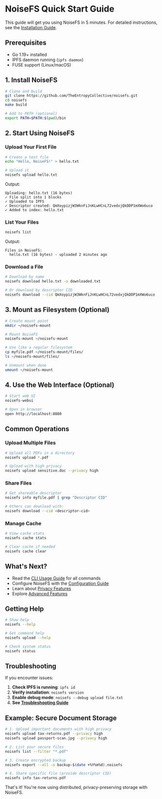 # NoiseFS Quick Start Guide

This guide will get you using NoiseFS in 5 minutes. For detailed instructions, see the [Installation Guide](installation.md).

## Prerequisites

- Go 1.19+ installed
- IPFS daemon running (`ipfs daemon`)
- FUSE support (Linux/macOS)

## 1. Install NoiseFS

```bash
# Clone and build
git clone https://github.com/TheEntropyCollective/noisefs.git
cd noisefs
make build

# Add to PATH (optional)
export PATH=$PATH:$(pwd)/bin
```

## 2. Start Using NoiseFS

### Upload Your First File

```bash
# Create a test file
echo "Hello, NoiseFS!" > hello.txt

# Upload it
noisefs upload hello.txt
```

Output:
```
Uploading: hello.txt (16 bytes)
✓ File split into 1 blocks
✓ Uploaded to IPFS
✓ Descriptor created: QmXoypizjW3WknFiJnKLwHCnL72vedxjQkDDP1mXWo6uco
✓ Added to index: hello.txt
```

### List Your Files

```bash
noisefs list
```

Output:
```
Files in NoiseFS:
  hello.txt (16 bytes) - uploaded 2 minutes ago
```

### Download a File

```bash
# Download by name
noisefs download hello.txt -o downloaded.txt

# Or download by descriptor CID
noisefs download --cid QmXoypizjW3WknFiJnKLwHCnL72vedxjQkDDP1mXWo6uco
```

## 3. Mount as Filesystem (Optional)

```bash
# Create mount point
mkdir ~/noisefs-mount

# Mount NoiseFS
noisefs-mount ~/noisefs-mount

# Use like a regular filesystem
cp myfile.pdf ~/noisefs-mount/files/
ls ~/noisefs-mount/files/

# Unmount when done
umount ~/noisefs-mount
```

## 4. Use the Web Interface (Optional)

```bash
# Start web UI
noisefs-webui

# Open in browser
open http://localhost:8080
```

## Common Operations

### Upload Multiple Files

```bash
# Upload all PDFs in a directory
noisefs upload *.pdf

# Upload with high privacy
noisefs upload sensitive.doc --privacy high
```

### Share Files

```bash
# Get shareable descriptor
noisefs info myfile.pdf | grep "Descriptor CID"

# Others can download with:
noisefs download --cid <descriptor-cid>
```

### Manage Cache

```bash
# View cache stats
noisefs cache stats

# Clear cache if needed
noisefs cache clear
```

## What's Next?

- Read the [CLI Usage Guide](cli-usage.md) for all commands
- Configure NoiseFS with the [Configuration Guide](configuration.md)
- Learn about [Privacy Features](privacy-infrastructure.md)
- Explore [Advanced Features](block-management.md)

## Getting Help

```bash
# Show help
noisefs --help

# Get command help
noisefs upload --help

# Check system status
noisefs status
```

## Troubleshooting

If you encounter issues:

1. **Check IPFS is running**: `ipfs id`
2. **Verify installation**: `noisefs version`
3. **Enable debug mode**: `noisefs --debug upload file.txt`
4. **See [Troubleshooting Guide](troubleshooting.md)**

## Example: Secure Document Storage

```bash
# 1. Upload important documents with high privacy
noisefs upload tax-returns.pdf --privacy high
noisefs upload passport-scan.jpg --privacy high

# 2. List your secure files
noisefs list --filter "*.pdf"

# 3. Create encrypted backup
noisefs export --all -o backup-$(date +%Y%m%d).noisefs

# 4. Share specific file (provide descriptor CID)
noisefs info tax-returns.pdf
```

That's it! You're now using distributed, privacy-preserving storage with NoiseFS.